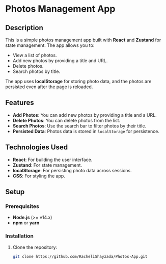 # Photos Management App

## Description
This is a simple photos management app built with **React** and **Zustand** for state management. The app allows you to:
- View a list of photos.
- Add new photos by providing a title and URL.
- Delete photos.
- Search photos by title.

The app uses **localStorage** for storing photo data, and the photos are persisted even after the page is reloaded.

## Features
- **Add Photos**: You can add new photos by providing a title and a URL.
- **Delete Photos**: You can delete photos from the list.
- **Search Photos**: Use the search bar to filter photos by their title.
- **Persisted Data**: Photos data is stored in `localStorage` for persistence.

## Technologies Used
- **React**: For building the user interface.
- **Zustand**: For state management.
- **localStorage**: For persisting photo data across sessions.
- **CSS**: For styling the app.

## Setup

### Prerequisites
- **Node.js** (>= v14.x)
- **npm** or **yarn**

### Installation
1. Clone the repository:

   ```bash
   git clone https://github.com/RacheliShayzada/Photos-App.git
